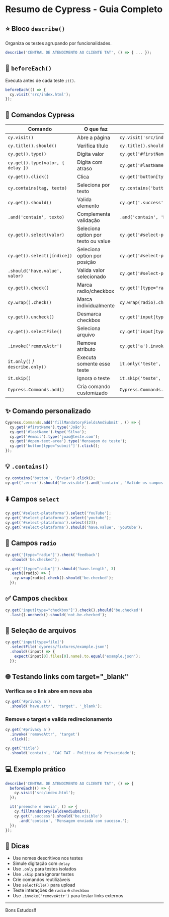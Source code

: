 # Resumo de Cypress - Guia Completo

## :star: Bloco `describe()`
Organiza os testes agrupando por funcionalidades.

```javascript
describe('CENTRAL DE ATENDIMENTO AO CLIENTE TAT', () => { ... });
```

## :round_pushpin: `beforeEach()`
Executa antes de cada teste `it()`.

```javascript
beforeEach(() => {
  cy.visit('src/index.html');
});
```

## :test_tube: Comandos Cypress

| Comando | O que faz | Exemplo |
|--------|-----------|---------|
| `cy.visit()` | Abre a página | `cy.visit('src/index.html');` |
| `cy.title().should()` | Verifica título | `cy.title().should('eq', '...');` |
| `cy.get().type()` | Digita valor | `cy.get('#firstName').type('João');` |
| `cy.get().type(valor, { delay })` | Digita com atraso | `cy.get('#lastName').type('Silva', { delay: 100 });` |
| `cy.get().click()` | Clica | `cy.get('button[type="submit"]').click();` |
| `cy.contains(tag, texto)` | Seleciona por texto | `cy.contains('button', 'Enviar').click();` |
| `cy.get().should()` | Valida elemento | `cy.get('.success').should('be.visible');` |
| `.and('contain', texto)` | Complementa validação | `.and('contain', 'Mensagem enviada com sucesso.');` |
| `cy.get().select(valor)` | Seleciona option por texto ou value | `cy.get('#select-plataforma').select('YouTube');` |
| `cy.get().select([índice])` | Seleciona option por posição | `cy.get('#select-plataforma').select([2]);` |
| `.should('have.value', valor)` | Valida valor selecionado | `cy.get('#select-plataforma').should('have.value', 'youtube');` |
| `cy.get().check()` | Marca radio/checkbox | `cy.get('[type="radio"]').check('feedback');` |
| `cy.wrap().check()` | Marca individualmente | `cy.wrap(radio).check().should('be.checked');` |
| `cy.get().uncheck()` | Desmarca checkbox | `cy.get('input[type="checkbox"]').last().uncheck();` |
| `cy.get().selectFile()` | Seleciona arquivo | `cy.get('input[type=file]').selectFile('cypress/fixtures/example.json');` |
| `.invoke('removeAttr')` | Remove atributo | `cy.get('a').invoke('removeAttr', 'target');` |
| `it.only()` / `describe.only()` | Executa somente esse teste | `it.only('teste', () => {...});` |
| `it.skip()` | Ignora o teste | `it.skip('teste', () => {...});` |
| `Cypress.Commands.add()` | Cria comando customizado | `Cypress.Commands.add('fillMandatoryFieldsAndSubmit', () => {...});` |

## :sparkles: Comando personalizado

```javascript
Cypress.Commands.add('fillMandatoryFieldsAndSubmit', () => {
  cy.get('#firstName').type('João');
  cy.get('#lastName').type('Silva');
  cy.get('#email').type('joao@teste.com');
  cy.get('#open-text-area').type('Mensagem de teste');
  cy.get('button[type="submit"]').click();
});
```

## :bulb: `.contains()`

```javascript
cy.contains('button', 'Enviar').click();
cy.get('.error').should('be.visible').and('contain', 'Valide os campos obrigatórios!');
```

## :arrow_down: Campos `select`

```javascript
cy.get('#select-plataforma').select('YouTube');
cy.get('#select-plataforma').select('youtube');
cy.get('#select-plataforma').select([2]);
cy.get('#select-plataforma').should('have.value', 'youtube');
```

## :radio_button: Campos `radio`

```javascript
cy.get('[type="radio"]').check('feedback')
  .should('be.checked');

cy.get('[type="radio"]').should('have.length', 3)
  .each((radio) => {
    cy.wrap(radio).check().should('be.checked');
  });
```

## :white_check_mark: Campos `checkbox`

```javascript
cy.get('input[type="checkbox"]').check().should('be.checked')
  .last().uncheck().should('not.be.checked');
```

## :paperclip: Seleção de arquivos

```javascript
cy.get('input[type=file]')
  .selectFile('cypress/fixtures/example.json')
  .should((input) => {
    expect(input[0].files[0].name).to.equal('example.json');
  });
```

## :globe_with_meridians: Testando links com target="_blank"

### Verifica se o link abre em nova aba

```javascript
cy.get('#privacy a')
  .should('have.attr', 'target', '_blank');
```

### Remove o target e valida redirecionamento

```javascript
cy.get('#privacy a')
  .invoke('removeAttr', 'target')
  .click();

cy.get('title')
  .should('contain', 'CAC TAT - Política de Privacidade');
```

## :computer: Exemplo prático

```javascript
describe('CENTRAL DE ATENDIMENTO AO CLIENTE TAT', () => {
  beforeEach(() => {
    cy.visit('src/index.html');
  });

  it('preenche e envia', () => {
    cy.fillMandatoryFieldsAndSubmit();
    cy.get('.success').should('be.visible')
      .and('contain', 'Mensagem enviada com sucesso.');
  });
});
```

## :bookmark_tabs: Dicas

- Use nomes descritivos nos testes
- Simule digitação com `delay`
- Use `.only` para testes isolados
- Use `.skip` para ignorar testes
- Crie comandos reutilizáveis
- Use `selectFile()` para upload
- Teste interações de `radio` e `checkbox`
- Use `.invoke('removeAttr')` para testar links externos

---
Bons Estudos!!

